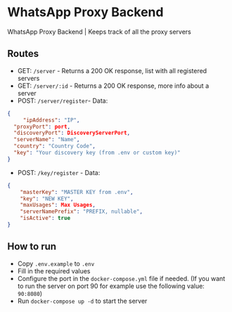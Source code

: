 # WhatsApp Proxy Backend 
WhatsApp Proxy Backend | Keeps track of all the proxy servers

## Routes

- GET: `/server` - Returns a 200 OK response, list with all registered servers
- GET: `/server/:id` - Returns a 200 OK response, more info about a server
- POST: `/server/register`- Data:

```json
{
	 "ipAddress": "IP",
  "proxyPort": port,
  "discoveryPort": DiscoveryServerPort,
  "serverName": "Name",
  "country": "Country Code",
  "key": "Your discovery key (from .env or custom key)"
}
```

- POST: `/key/register` - Data:

```json
{
	"masterKey": "MASTER KEY from .env",
	"key": "NEW KEY",
	"maxUsages": Max Usages,
	"serverNamePrefix": "PREFIX, nullable",
	"isActive": true
}
```


## How to run

- Copy `.env.example` to `.env`
- Fill in the required values
- Configure the port in the `docker-compose.yml` file if needed. (If you want to run the server on port 90 for example use the following value: `90:8080`)
- Run `docker-compose up -d` to start the server
